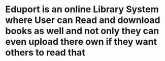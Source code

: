 # Eduport is an online Library System where User can Read and download books as well and not only they can even upload there own if they want others to read that
